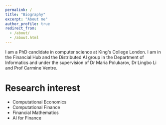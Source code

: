 ```yaml
---
permalink: /
title: "Biography"
excerpt: "About me"
author_profile: true
redirect_from: 
  - /about/
  - /about.html
---
```


I am a PhD candidate in computer science at King's College London. I am in the Financial Hub and the Distributed AI group in the Department of Informatics and under the supervision of Dr Maria Polukarov, Dr Lingbo Li and Prof Carmine Ventre.

Research interest
======
* Computational Economics
* Computational Finance
* Financial Mathematics
* AI for Finance

